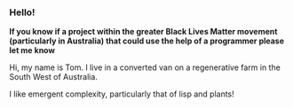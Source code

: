 ### Hello!

**If you know if a project within the greater Black Lives Matter movement (particularly in Australia) that could use the help of a programmer please let me know**

Hi, my name is Tom. I live in a converted van on a regenerative farm in the South West of Australia.

I like emergent complexity, particularly that of lisp and plants!
